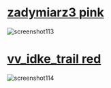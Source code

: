 # [zadymiarz3 pink](https://purestosu.s-ul.eu/mChUaBwH)
![screenshot113](https://purestosu.s-ul.eu/SIE6kNtn)

# [vv_idke_trail red](https://purestosu.s-ul.eu/Rj6TOfrc)
![screenshot114](https://purestosu.s-ul.eu/aqB9FOiv)

